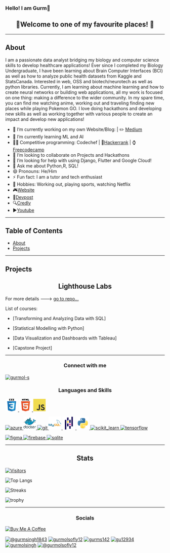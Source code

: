 ### Hello! I am Gurm👋

<h2 align="center">🚀Welcome to one of my favourite places! 🚀</h2>

***
## About

I am a passionate data analyst bridging my biology and computer science skills to develop healthcare applications! Ever since I completed my Biology Undergraduate, I have been learning about Brain Computer Interfaces (BCI) as well as how to analyze public health datasets from Kaggle and StatsCanada. Interested in web, OSS and biotech/neurotech as well as python libraries. Currently, I am learning about machine learning and how to create neural networks or building web applications, all my work is focused on one thing: making a difference to the wider community. In my spare time, you can find me watching anime, working out and traveling finding new places while playing Pokemon GO. I love doing hackathons and developing new skills as well as working together with various people to create an impact and develop new applications! 

- 🔭 I’m currently working on my own Website/Blog: | :pencil2:	[Medium](https://medium.com/@gurmolsofly12)
- 🌱 I’m currently learning ML and AI 
- 👨‍💻 Competitive programming: Codechef | 💾[Hackerrank](https://www.hackerrank.com/gurmolsofly12) | ⌚[Freecodecamp](https://www.freecodecamp.org/gu12934)
- 👯 I’m looking to collaborate on Projects and Hackathons
- 🙋 I’m looking for help with using Django, Flutter and Google Cloud!
- 💬 Ask me about Python,R, SQL!
- 😄 Pronouns: He/Him
- ⚡ Fun fact: I am a tutor and tech enthusiast
- 🏃 Hobbies: Working out, playing sports, watching Netflix
- 🎮[Website](https://gurmolthedataguy.netlify.app/)
- 💼[Devpost](https://devpost.com/gurmolsofly12)
- 🔍[Credly](https://www.credly.com/users/gurmol-sohi/badges)
- ▶️[Youtube](https://www.youtube.com/@gurmsingh1843/featured)

***
## Table of Contents
- [About](#About)
- [Projects](#Projects)
***

## Projects
<h2 align="center"> Lighthouse Labs </h2>

For more details ---> [go to repo...](https://github.com/gu12934/Lighthouse_labs_2024)  

List of courses:
- [Transforming and Analyzing Data with SQL]
  
- [Statistical Modelling with Python]
  
- [Data Visualization and Dashboards with Tableau]
  
- [Capstone Project]
***

<h3 align="center">Connect with me</h3>
<p align="left">
<a href="https://www.linkedin.com/in/gurmol-s/" target="blank"><img align="center" src="https://raw.githubusercontent.com/rahuldkjain/github-profile-readme-generator/master/src/images/icons/Social/linked-in-alt.svg" alt="gurmol-s" height="30" width="40" />
 </a>
</p>

<h3 align="center">Languages and Skills</h3>
<p align="left"> <a href="https://www.w3schools.com/css/" target="_blank" rel="noreferrer"> <img src="https://raw.githubusercontent.com/devicons/devicon/master/icons/css3/css3-original-wordmark.svg" alt="css3" width="40" height="40"/> </a>
<a href="https://www.w3schools.com/html/" target="_blank" rel="noreferrer"> <img src="https://raw.githubusercontent.com/devicons/devicon/master/icons/html5/html5-original-wordmark.svg" alt="html5" width="40" height="40"/> </a> 
<a href="https://www.javascript.com/" target="_blank" rel="noreferrer"> <img src="https://raw.githubusercontent.com/devicons/devicon/master/icons/javascript/javascript-original.svg" width="40" height="40"/> </a>

  <a href="https://azure.microsoft.com/en-in/" target="_blank" rel="noreferrer"> <img src="https://www.vectorlogo.zone/logos/microsoft_azure/microsoft_azure-icon.svg" alt="azure" width="40" height="40"/> </a> <a href="https://www.docker.com/" target="_blank" rel="noreferrer"> <img src="https://raw.githubusercontent.com/devicons/devicon/master/icons/docker/docker-original-wordmark.svg" alt="docker" width="40" height="40"/> </a> <a href="https://git-scm.com/" target="_blank" rel="noreferrer"> <img src="https://www.vectorlogo.zone/logos/git-scm/git-scm-icon.svg" alt="git" width="40" height="40"/> </a> <a href="https://www.mysql.com/" target="_blank" rel="noreferrer"> <img src="https://raw.githubusercontent.com/devicons/devicon/master/icons/mysql/mysql-original-wordmark.svg" alt="mysql" width="40" height="40"/> </a> <a href="https://pandas.pydata.org/" target="_blank" rel="noreferrer"> <img src="https://raw.githubusercontent.com/devicons/devicon/2ae2a900d2f041da66e950e4d48052658d850630/icons/pandas/pandas-original.svg" alt="pandas" width="40" height="40"/> </a> <a href="https://www.python.org" target="_blank" rel="noreferrer"> <img src="https://raw.githubusercontent.com/devicons/devicon/master/icons/python/python-original.svg" alt="python" width="40" height="40"/> </a> <a href="https://scikit-learn.org/" target="_blank" rel="noreferrer"> <img src="https://upload.wikimedia.org/wikipedia/commons/0/05/Scikit_learn_logo_small.svg" alt="scikit_learn" width="40" height="40"/> </a>   <a href="https://www.tensorflow.org" target="_blank" rel="noreferrer"> <img src="https://www.vectorlogo.zone/logos/tensorflow/tensorflow-icon.svg" alt="tensorflow" width="40" height="40"/> </a> </p>
<a href="https://www.figma.com/" target="_blank" rel="noreferrer"> <img src="https://www.vectorlogo.zone/logos/figma/figma-icon.svg" alt="figma" width="40" height="40"/> </a> <a href="https://firebase.google.com/" target="_blank" rel="noreferrer"> <img src="https://www.vectorlogo.zone/logos/firebase/firebase-icon.svg" alt="firebase" width="40" height="40"/> </a> <a href="https://www.sqlite.org/" target="_blank" rel="noreferrer"> <img src="https://www.vectorlogo.zone/logos/sqlite/sqlite-icon.svg" alt="sqlite" width="40" height="40"/> </a> </p>

***
<h2 align="center"> Stats </h2>

 <p align="center">

 [![Visitors](https://api.visitorbadge.io/api/visitors?path=https%3A%2F%2Fgithub.com%2Fgu12934%2Fgu12934%2Fblob%2Fmain%2FREADME.md&countColor=%23263759)](https://visitorbadge.io/status?path=https%3A%2F%2Fgithub.com%2Fgu12934%2Fgu12934%2Fblob%2Fmain%2FREADME.md)
 </p>

<p align="center">

  ![Top Langs](https://github-readme-stats.vercel.app/api/top-langs/?username=gu12934&hide=html&layout=compact&theme=dracula)
  
 </p> 
 <p align="center">

  ![Streaks](https://github-readme-streak-stats.herokuapp.com/?user=gu12934&stroke=ffffff&background=1c1917&ring=0891b2&fire=0891b2&currStreakNum=ffffff&currStreakLabel=0891b2&sideNums=ffffff&sideLabels=ffffff&dates=ffffff&hide_border=true")
  
 </p>
 
 </p> 


![trophy](https://github-profile-trophy.vercel.app/?username=gu12934)

 

***

<h3 align="center">Socials</h3>

<a href="https://www.buymeacoffee.com/gurmolsoflW" target="_blank"><img src="https://cdn.buymeacoffee.com/buttons/default-orange.png" alt="Buy Me A Coffee" height="50" width="auto"></a>

<p align="left">
<a href="https://www.youtube.com/channel/UCMjkIjOmgqO5HOu3XuAiTBg" target="blank"><img align="center" src="https://raw.githubusercontent.com/rahuldkjain/github-profile-readme-generator/master/src/images/icons/Social/youtube.svg" alt="@gurmsingh1843" height="30" width="40" /></a>
<a href="https://www.hackerrank.com/gurmolsofly12" target="blank"><img align="center" src="https://raw.githubusercontent.com/rahuldkjain/github-profile-readme-generator/master/src/images/icons/Social/hackerrank.svg" alt="gurmolsofly12" height="30" width="40" /></a>
<a href="https://www.codechef.com/users/gurms142" target="blank"><img align="center" src="https://cdn.jsdelivr.net/npm/simple-icons@3.1.0/icons/codechef.svg" alt="gurms142" height="30" width="40" /></a>
<a href="https://codepen.io/gu12934" target="blank"><img align="center" src="https://raw.githubusercontent.com/rahuldkjain/github-profile-readme-generator/master/src/images/icons/Social/codepen.svg" alt="gu12934" height="30" width="40" /></a>
<a href="https://kaggle.com/gurmolsingh" target="blank"><img align="center" src="https://raw.githubusercontent.com/rahuldkjain/github-profile-readme-generator/master/src/images/icons/Social/kaggle.svg" alt="gurmolsingh" height="30" width="40" /></a>
<a href="https://medium.com/@gurmolsofly12" target="blank"><img align="center" src="https://raw.githubusercontent.com/rahuldkjain/github-profile-readme-generator/master/src/images/icons/Social/medium.svg" alt="@gurmolsofly12" height="30" width="40" /></a>
</p>
<!--
**gu12934/gu12934** is a ✨ _special_ ✨ repository because its `README.md` (this file) appears on your GitHub profile.

Welcome to my one of my favourite places! I am a passionate data analyst bridging my biology and computer science skills to develop healthcare applications! Ever since i completed my Biology Undergrad i have been learning about Brain Computer Interfaces (BCI) as well as how to analyze public health datasets from Kaggle and StatsCanada. Interested in web, OSS and biotech/neurotech as well as python libraries. Currently, I am learning about machine learning and how to create neural networks or building web applications, all my work is focused on one thing: making a difference to the wider community. In my spare time, you can find me watching anime, working out and traveling finding new places while playing Pokemon GO. I love doing hackathons and developing new skills as well as working together with various people to create an impact and develop new applications! 🚀

- 🔭 I’m currently working on my own Website/Blog
- 🌱 I’m currently learning ML and AI 
- 👨‍💻 Competitive programming: Codechef | Hackerrank
- 👯 I’m looking to collaborate on Projects and Hackathons
- 🤔 I’m looking for help with using Django, Flutter and Google Cloud!
- 💬 Ask me about Python,R, SQL!
- 📫 How to reach me: gurmolsofly12@gmail.com
- 😄 Pronouns: He/Him
- ⚡ Fun fact: I am a tutor and tech enthusiast
- 🏃 Hobbies: Playing games like Among us, Ludo, Rolblox🎮
- ![Alt Text](https://media.giphy.com/media/vFKqnCdLPNOKc/giphy.gif)
- ![](https://github.com/Your_Repository_Name/Your_GIF_Name.gif) 
-->
